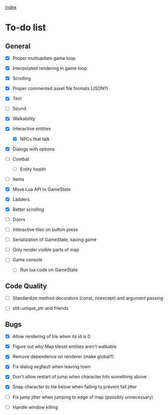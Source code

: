 [index](index.md)

# To-do list

## General

- [x] Proper multiupdate game loop

- [x] Interpolated rendering in game loop

- [x] Scrolling

- [x] Proper commented asset file formats (JSON?)

- [x] Text

- [ ] Sound

- [x] Walkability

- [x] Interactive entities

  - [x] NPCs that talk

- [x] Dialogs with options

- [ ] Combat

  - [ ] Entity health

- [ ] Items

- [x] Move Lua API to GameState

- [x] Ladders

- [x] Better scrolling

- [ ] Doors

- [ ] Interactive tiles on button press

- [ ] Serialization of GameState, saving game

- [ ] Only render visible parts of map

- [ ] Game console

  - [ ] Run lua code on GameState

## Code Quality

- [ ] Standardize method decorators (const, noexcept) and argument passing

- [ ] std::unique_ptr and friends

## Bugs

- [x] Allow rendering of tile when its id is 0

- [x] Figure out why Map tileset entities aren't walkable

- [x] Remove dependence on renderer (make global?)

- [x] Fix dialog segfault when leaving town

- [x] Don't allow restart of jump when character hits something above

- [x] Snap character to tile below when falling to prevent fall jitter

- [ ] Fix jump jitter when jumping to edge of map (possibly unnecessary)

- [ ] Handle window killing
